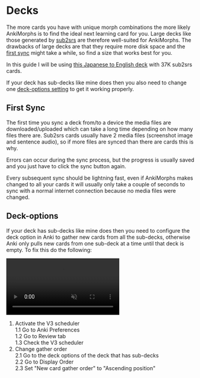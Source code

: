 # Decks

The more cards you have with unique morph combinations the more likely AnkiMorphs is to find the ideal next learning card for you.
Large decks like those generated by [sub2srs](../glossary.md#sub2srs) are therefore well-suited for AnkiMorphs. The
drawbacks of large decks are that they require more disk space and the [first sync](decks.md#first-sync) might take a
while, so find a size that works best for you.

In this guide I will be using [this Japanese to English deck](https://github.com/mortii/anki-decks) with 37K sub2srs
cards.

If your deck has sub-decks like mine does then you also need to change one [deck-options setting](decks.md#deck-options)
to get it working properly.

## First Sync

The first time you sync a deck from/to a device the media files are downloaded/uploaded which can take a long time
depending on how many files there are. Sub2srs cards usually have 2 media files (screenshot image and sentence audio),
so if more files are synced than there are cards this is why.

Errors can occur during the sync process, but the progress is usually saved and you just have to click the sync button again.

Every subsequent sync should be lightning fast, even if AnkiMorphs makes changed to all your cards it will usually only take
a couple of seconds to sync with a normal internet connection because no media files were changed.

## Deck-options

If your deck has sub-decks like mine does then you need to configure the deck option in Anki to gather new cards from
all the sub-decks, otherwise Anki only pulls new cards from one sub-deck at a time until that deck is empty. To fix this do
the following:

<video autoplay loop muted controls>
    <source src="../../img/deck-options.mp4" type="video/mp4">
</video>

1. Activate the V3 scheduler  
   1.1 Go to Anki Preferences  
   1.2 Go to Review tab  
   1.3 Check the V3 scheduler  
2. Change gather order  
   2.1 Go to the deck options of the deck that has sub-decks  
   2.2 Go to Display Order  
   2.3 Set "New card gather order" to "Ascending position" 


